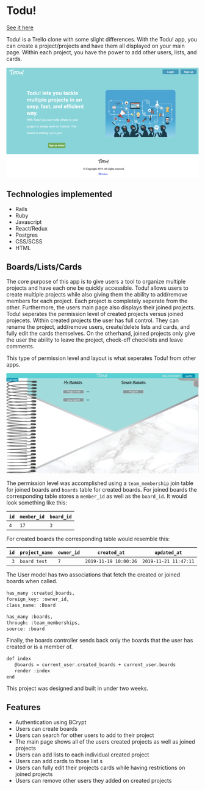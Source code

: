 # Todu!

[See it here](https://todu-now.herokuapp.com/)

Todu! is a Trello clone with some slight differences. With the Todu! app, you can create a project/projects and have them all displayed on your main page. Within each project, you have the power to add other users, lists, and cards. 


![GitHub Logo](/app/assets/images/Todu-main.png)

## Technologies implemented
* Rails
* Ruby
* Javascript
* React/Redux
* Postgres
* CSS/SCSS
* HTML


## Boards/Lists/Cards

The core purpose of this app is to give users a tool to organize multiple projects and have each one be quickly accessible. Todu! allows users to create multiple projects while also giving them the ability to add/remove members for each project. Each project is completely seperate from the other. Furthermore, the users main page also displays their joined projects. Todu! seperates the permission level of created projects versus joined projecets. Within created projects the user has full control. They can rename the project, add/remove users, create/delete lists and cards, and fully edit the cards themselves. On the otherhand, joined projects only give the user the ability to leave the project, check-off checklists and leave comments. 

This type of permission level and layout is what seperates Todu! from other apps.

![GitHub Logo](/app/assets/images/Todu-boards.png)

The permission level was accomplished using a `team_membership` join table for joined boards and `boards` table for created boards. For joined boards the corresponding table stores a `member_id` as well as the `board_id`. It would look something like this:

| `id` |  `member_id` |  `board_id` |
|--:|---|---|
| `4 `| `17` | `3`  |

For created boards the corresponding table would resemble this:

| `id` | `project_name` | `owner_id` |`created_at` | `updated_at`|
|--:|---|---|---|---|
| `3`| `board test` | `7`  |`2019-11-19 10:00:26` | `2019-11-21 11:47:11`|

The User model has two associations that fetch the created or joined boards when called.

```
has_many :created_boards,
foreign_key: :owner_id,
class_name: :Board
```
  
````
has_many :boards,
through: :team_memberships,
source: :board
````
  
Finally, the boards controller sends back only the boards that the user has created or is a member of.
 
 ``` 
 def index
    @boards = current_user.created_boards + current_user.boards
    render :index
 end
```

This project was designed and built in under two weeks.



## Features

* Authentication using BCrypt
* Users can create boards
* Users can search for other users to add to their project
* The main page shows all of the users created projects as well as joined projects
* Users can add lists to each individual created project
* Users can add cards to those list s
* Users can fully edit their projects cards while having restrictions on joined projects
* Users can remove other users they added on created projects

